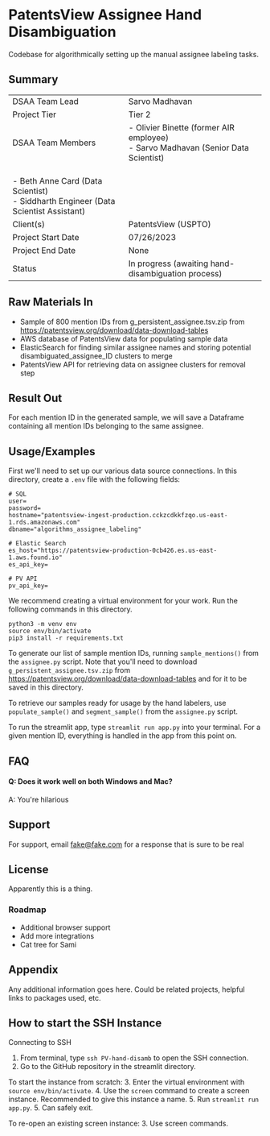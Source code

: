 # PatentsView Assignee Hand Disambiguation
Codebase for algorithmically setting up the manual assignee labeling tasks.

## Summary

|  |  |
|---|---|
| DSAA Team Lead | Sarvo Madhavan | 
| Project Tier | Tier 2 | 
| DSAA Team Members | - Olivier Binette (former AIR employee)<br>- Sarvo Madhavan (Senior Data Scientist)
    <br>- Beth Anne Card (Data Scientist) <br>- Siddharth Engineer (Data Scientist Assistant) |
| Client(s) | PatentsView (USPTO) |
| Project Start Date | 07/26/2023 |
| Project End Date | None |
| Status | In progress (awaiting hand-disambiguation process) |                                                                 

 ## Raw Materials In
- Sample of 800 mention IDs from g_persistent_assignee.tsv.zip from https://patentsview.org/download/data-download-tables
- AWS database of PatentsView data for populating sample data
- ElasticSearch for finding similar assignee names and storing potential disambiguated_assignee_ID clusters to merge
- PatentsView API for retrieving data on assignee clusters for removal step

## Result Out
For each mention ID in the generated sample, we will save a Dataframe containing all mention IDs belonging to the same assignee.

## Usage/Examples

First we'll need to set up our various data source connections.
In this directory, create a `.env` file with the following fields:

```
# SQL
user=
password=
hostname="patentsview-ingest-production.cckzcdkkfzqo.us-east-1.rds.amazonaws.com"
dbname="algorithms_assignee_labeling"

# Elastic Search
es_host="https://patentsview-production-0cb426.es.us-east-1.aws.found.io"
es_api_key=

# PV API
pv_api_key=
```

We recommend creating a virtual environment for your work. Run the following commands in this directory.

```
python3 -m venv env
source env/bin/activate
pip3 install -r requirements.txt
```

To generate our list of sample mention IDs, running `sample_mentions()` from the `assignee.py` script.
Note that you'll need to download `g_persistent_assignee.tsv.zip` from https://patentsview.org/download/data-download-tables and for it to be saved in this directory.

To retrieve our samples ready for usage by the hand labelers, use `populate_sample()` and `segment_sample()` from the `assignee.py` script.

To run the streamlit app, type `streamlit run app.py` into your terminal. For a given mention ID, everything is handled in the app from this point on.

## FAQ

#### Q: Does it work well on both Windows and Mac?
A: You're hilarious

## Support
For support, email fake@fake.com for a response that is sure to be real

## License
Apparently this is a thing. 

### Roadmap

- Additional browser support
- Add more integrations
- Cat tree for Sami

## Appendix

Any additional information goes here. Could be related projects, helpful links to packages used, etc.

## How to start the SSH Instance
Connecting to SSH
1. From terminal, type `ssh PV-hand-disamb` to open the SSH connection.
2. Go to the GitHub repository in the streamlit directory.

To start the instance from scratch:
3. Enter the virtual environment with `source env/bin/activate`.
4. Use the `screen` command to create a screen instance. Recommended to give this instance a name.
5. Run `streamlit run app.py`.
5. Can safely exit.

To re-open an existing screen instance:
3. Use screen commands.